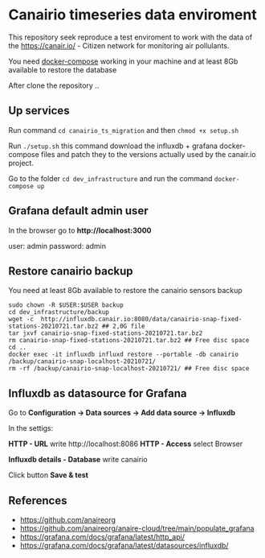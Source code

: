 # Canairio timeseries data enviroment

This repository seek reproduce a test enviroment to work with the data of the https://canair.io/ - Citizen network for monitoring air pollulants.

You need [docker-compose](https://docs.docker.com/compose/) working in your machine and at least 8Gb available to restore the database 

After clone the repository ..

## Up services
Run command ``cd canairio_ts_migration``
and then ``chmod +x setup.sh``

Run ``./setup.sh`` this command download the influxdb + grafana docker-compose files and patch they to the versions actually used by the canair.io project.

Go to the folder ``cd dev_infrastructure`` and run the command ``docker-compose up``

## Grafana default admin user
In the browser go to **http://localhost:3000**

user: admin
password: admin

## Restore canairio backup

You need at least 8Gb available to restore the canairio sensors backup

```
sudo chown -R $USER:$USER backup
cd dev_infrastructure/backup
wget -c  http://influxdb.canair.io:8080/data/canairio-snap-fixed-stations-20210721.tar.bz2 ## 2,0G file
tar jxvf canairio-snap-fixed-stations-20210721.tar.bz2
rm canairio-snap-fixed-stations-20210721.tar.bz2 ## Free disc space
cd ..
docker exec -it influxdb influxd restore --portable -db canairio /backup/canairio-snap-localhost-20210721/
rm -rf /backup/canairio-snap-localhost-20210721/ ## Free disc space

```

## Influxdb as datasource for Grafana

Go to **Configuration -> Data sources -> Add data source -> Influxdb**

In the settigs: 

**HTTP - URL** write http://localhost:8086
**HTTP - Access** select Browser

**Influxdb details - Database** write canairio

Click button **Save & test**

## References
- https://github.com/anaireorg
- https://github.com/anaireorg/anaire-cloud/tree/main/populate_grafana
- https://grafana.com/docs/grafana/latest/http_api/
- https://grafana.com/docs/grafana/latest/datasources/influxdb/

